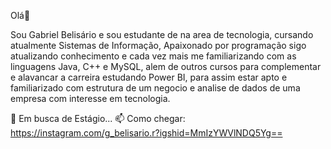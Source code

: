 Olá👋

Sou Gabriel Belisário e sou estudante de na area de tecnologia, cursando atualmente Sistemas de Informação,
Apaixonado por programação sigo atualizando conhecimento e cada vez mais me familiarizando com as linguagens
Java, C++ e MySQL, alem de outros cursos para complementar e alavancar a carreira estudando Power BI, para
assim estar apto e familiarizado com estrutura de um negocio e analise de dados de uma empresa com interesse em 
tecnologia. 

🔭 Em busca de Estágio...
📫 Como chegar: https://instagram.com/g_belisario.r?igshid=MmIzYWVlNDQ5Yg==
